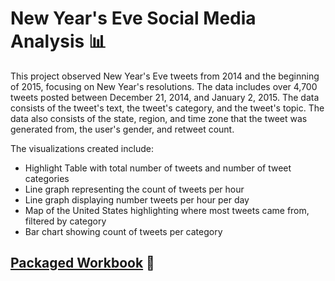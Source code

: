 # New Year's Eve Social Media Analysis 📊

This project observed New Year's Eve tweets from 2014 and the beginning of 2015, focusing on New Year's resolutions. The data includes over 4,700 tweets posted between December 21, 2014, and January 2, 2015. The data consists of the tweet's text, the tweet's category, and the tweet's topic. The data also consists of the state, region, and time zone that the tweet was generated from, the user's gender, and retweet count. 

The visualizations created include:
- Highlight Table with total number of tweets and number of tweet categories
- Line graph representing the count of tweets per hour
- Line graph displaying number tweets per hour per day
- Map of the United States highlighting where most tweets came from, filtered by category
- Bar chart showing count of tweets per category

## [Packaged Workbook](https://github.com/englands/Tableau/blob/main/Case%20Studies%20and%20Projects/Udemy/New%20Year's%20Eve%20Social%20Media%20Analysis/Social%20Media%20Analysis.twbx) 📔
